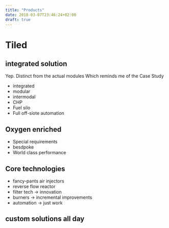 ```yaml
---
title: "Products"
date: 2018-03-07T23:46:24+02:00
draft: true
---
```


# Tiled

## integrated solution

Yep. Distinct from the actual modules Which reminds me of the Case Study
* integrated
* modular
* intermodal
* CHP
* Fuel silo
* Full off-siote automation

## Oxygen enriched
* Special requirements
* besdpoke
* World class performance


## Core technologies
* fancy-pants air injectors
* reverse flow reactor
* filter tech -> innovation
* burners -> incremental improvements
* automation -> just work

## custom solutions all day

